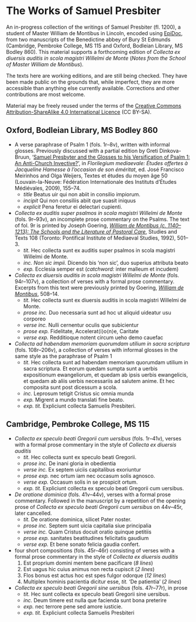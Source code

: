 # The Works of Samuel Presbiter

An in-progress collection of the writings of Samuel Presbiter (fl. 1200), a student of Master William de Montibus in Lincoln, encoded using [EpiDoc](http://epidoc.sourceforge.net), from two manuscripts of the Benedictine abbey of Bury St Edmunds (Cambridge, Pembroke College, MS 115 and Oxford, Bodleian Library, MS Bodley 860). This material supports a forthcoming edition of *Collecta ex diuersis auditis in scola magistri Willelmi de Monte* (*Notes from the School of Master William de Montibus*).

The texts here are working editions, and are still being checked. They have been made public on the grounds that, while imperfect, they are more accessible than anything else currently available. Corrections and other contributions are most welcome.

Material may be freely reused under the terms of the [Creative Commons Attribution-ShareAlike 4.0 International Licence](http://creativecommons.org/licenses/by-sa/4.0/) (CC BY-SA).

## Oxford, Bodleian Library, MS Bodley 860

- A verse paraphrase of Psalm 1 (fols. 1r–8v), written with informal glosses. Previously discussed with a partial edition by Greti Dinkova-Bruun, ‘[Samuel Presbyter and the Glosses to his Versification of Psalm 1: An Anti-Church Invective?](https://www.academia.edu/4159132/Samuel_Presbyter_and_the_Glosses_to_his_Versification_of_Psalm_1_An_Anti-Church_Invective)’, in *Florilegium mediaevale: Études offertes à Jacqueline Hamesse à l’occasion de son éméritat*, ed. José Francisco Meirinhos and Olga Weijers, Textes et études du moyen âge 50 (Louvain-la-Neuve: Fédération Internationale des Instituts d’Études Médiévales, 2009), 155–74.
    - *title* Beatus uir qui non abiit in consilio impiorum.
    - *incipit* Qui non consiliis abiit que suasit iniquus
    - *explicit* Pena feretur ei delectari cupienti.
- *Collecta ex auditis super psalmos in scola magistri Willelmi de Monte* (fols. 9r–93v), an incomplete prose commentary on the Psalms. The text of fol. 9r is printed by Joseph Goering, [*William de Montibus (c. 1140–1213): The Schools and the Literature of Pastoral Care*](http://books.google.ca/books/about/Sammlung.html?id=aU9vsuQ4P7wC), Studies and Texts 108 (Toronto: Pontifical Institute of Mediaeval Studies, 1992), 501–3.
    - *tit.* Hec collecta sunt ex auditis super psalmos in scola magistri Willelmi de Monte.
    - *inc.* *Non sic impii.* Dicendo bis ‘non sic’, duo superius attributa beato
    - *exp.* Ecclesia semper est (*catchword:* inter malleum et incudem)
- *Collecta ex diuersis auditis in scola magistri Willelmi de Monte* (fols. 94r–107v), a collection of verses with a formal prose commentary. Excerpts from this text were previously printed by Goering, [*William de Montibus*](http://books.google.ca/books/about/Sammlung.html?id=aU9vsuQ4P7wC), 508–14.
    - *tit.* Hec collecta sunt ex diuersis auditis in scola magistri Willelmi de Monte.
    - *prose inc.* Duo necessaria sunt ad hoc ut aliquid uideatur usu corporeo
    - *verse inc.* Nulli cernentur oculis que subicientur
    - *prose exp.* Fidelitate, Accelerat⟨i⟩o⟨n⟩e, Caritate
    - *verse exp.* Redditioque notent circum ueho demo cauefac
- *Collecta ad habendam memoriam quorumdam utilium in sacra scriptura* (fols. 108r–206v), a collection of verses with informal glosses in the same style as the paraphrase of Psalm 1
    - *tit.* Hec collecta sunt ad habendam memoriam quorumdam utilium in sacra scriptura. Et eorum quedam sumpta sunt a uerbis expositionum ewangeliorum, et quedam ab ipsis uerbis ewangelicis, et quedam ab aliis uerbis necessariis ad salutem anime. Et hec composita sunt post dicessum a scola.
    - *inc.* Leprosum tetigit Cristus sic omnia munda
    - *exp.* Migrent a mundo translati fine beato.
    - *exp. tit.* Expliciunt collecta Samuelis Presbiteri.

## Cambridge, Pembroke College, MS 115

- *Collecta ex speculo beati Gregorii cum uersibus* (fols. 1r–41v), verses with a formal prose commentary in the style of *Collecta ex diuersis auditis*
    - *tit.* Hec collecta sunt ex speculo beati Gregorii.
    - *prose inc.* De inani gloria in obedientia
    - *verse inc.* Ex septem uiciis capitalibus exoriuntur
    - *prose exp.* nec ortum iam nec occasum solis agnosco.
    - *verse exp.* Occasum solis in se prospicit ortum.
    - *exp. tit.* Expliciunt collecta ex speculo beati Gregorii cum uersibus.
- *De oratione dominica* (fols. 41v–44v), verses with a formal prose commentary. Followed in the manuscript by a repetition of the opening prose of *Collecta ex speculo beati Gregorii cum uersibus* on 44v–45r, later cancelled.
    - *tit.* De oratione dominica, silicet Pater noster.
    - *prose inc.* Septem sunt uicia capitalia siue principalia
    - *verse inc.* Quam Cristus docuit oratio quinque petitiis
    - *prose exp.* sanitates beatitudines felicitatis gaudium
    - *verse exp.* Et bene sonato felicia gaudia confert.
- four short compositions (fols. 45r–46r) consisting of verses with a formal prose commentary in the style of *Collecta ex diuersis auditis*
    1. Est proprium domini mentem bene pacificare (*8 lines*)
    2. Est uagus hic cuius animus non recta cupiscit (*2 lines*)
    3. Flos bonus est actus hoc est spes fulgor odorque (*12 lines*)
    4. Multiplex hominis pacientia dicitur esse, *tit.* ‘De patientia’ (*2 lines*)
- *Collecta ex speculo beati Gregorii sine uersibus* (fols. 47r–77r), in prose
    - *tit.* Hec sunt collecta ex speculo beati Gregorii sine uersibus.
    - *inc.* Deum timere est nulla que facienda sunt bona preterire
    - *exp.* nec terrore pene sed amore iusticie.
    - *exp. tit.* Expliciunt collecta Samuelis Presbiteri

